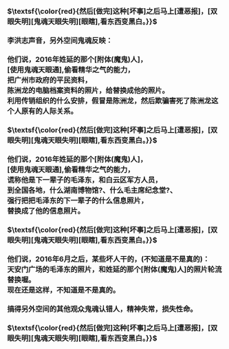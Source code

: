 <h3>
<br>$\textsf{\color{red}{然后[做完]这种[坏事]之后马上[遭恶报]，[双眼失明][鬼魂天眼失明][眼瞎],看东西变黑白。}}$
<br>
<br>李洪志声音，另外空间鬼魂反映：
<br>
<br>他们说，2016年姓延的那个[附体(魔鬼)人]，
<br>[使用鬼魂天眼通],偷看精华之气的能力，
<br>把广州市政府的平民资料，
<br>陈洲龙的电脑档案资料的照片，给替换成他的照片。
<br>利用传销组织的什么安排，假冒是陈洲龙，然后欺骗害死了陈洲龙这个人原有的人际关系。
<br>
<br>$\textsf{\color{red}{然后[做完]这种[坏事]之后马上[遭恶报]，[双眼失明][鬼魂天眼失明][眼瞎],看东西变黑白。}}$
<br>
<br>他们说，2016年姓延的那个[附体(魔鬼)人]，
<br>[使用鬼魂天眼通],偷看精华之气的能力，
<br>谎称他是下一辈子的毛泽东，和白云区军方人员，
<br>到全国各地，什么湖南博物馆?、什么毛主席纪念堂?、
<br>强行把把毛泽东的下一辈子的什么信息照片，
<br>替换成了他的信息照片。
<br>
<br>$\textsf{\color{red}{然后[做完]这种[坏事]之后马上[遭恶报]，[双眼失明][鬼魂天眼失明][眼瞎],看东西变黑白。}}$
<br>
<br>他们说，2016年6月之后，某些坏人干的，(不知道是不是真的)：
<br>天安门广场的毛泽东的照片，和姓延的那个[附体(魔鬼)人]的照片轮流替换喔。
<br>现在还是这样，不知道是不是真的。
<br>
<br>搞得另外空间的其他观众鬼魂认错人，精神失常，损失性命。
<br>
<br>$\textsf{\color{red}{然后[做完]这种[坏事]之后马上[遭恶报]，[双眼失明][鬼魂天眼失明][眼瞎],看东西变黑白。}}$
</h3>
